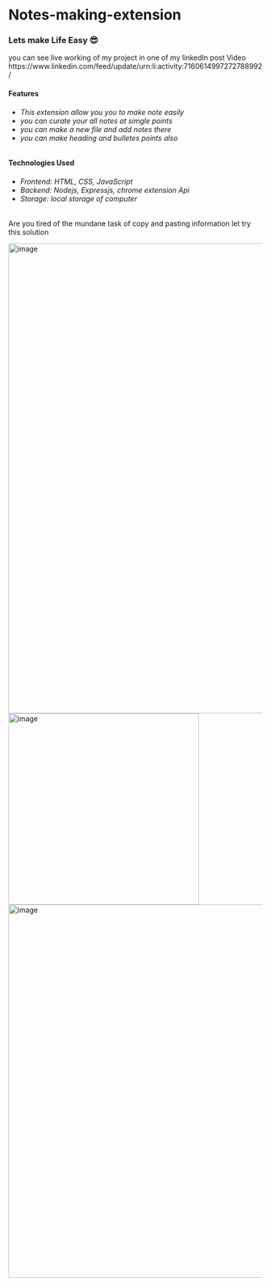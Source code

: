 # Notes-making-extension

<h3>Lets make Life Easy 😎</h3>
you can see live working of my project in one of my linkedIn post Video<br>
<a>https://www.linkedin.com/feed/update/urn:li:activity:7160614997272788992/</a>

<h4>Features</h4>
<h6>
  <ul>
  <li>This extension allow you you to make note easily</li>
  <li>you can curate your all notes at simgle points</li>
  <li>you can make a new file and add notes there</li>
  <li>you can make heading and bulletes points also</li>
</ul>
</h6>

<h4>Technologies Used</h4>
<h6>
  <ul>
  <li>Frontend: HTML, CSS, JavaScript</li>
  <li>Backend: Nodejs, Expressjs, chrome extension Api </li>
  <li>Storage: local storage of computer</li>
</ul>
</h6>



Are you tired of the mundane task of copy and pasting information  let try this solution

<img width="929" alt="image" src="https://github.com/Suryanra/Notes-making-extension/assets/142992104/36768f75-aaa2-4138-a42c-a9be69880dab">

<img width="378" alt="image" src="https://github.com/Suryanra/Notes-making-extension/assets/142992104/b16ae6f3-867c-4cda-ad14-4b707cccb666">


<img width="738" alt="image" src="https://github.com/Suryanra/Notes-making-extension/assets/142992104/8d5a56cb-6219-4694-a3ab-08d12df4b51b">
